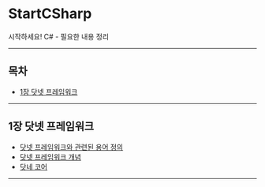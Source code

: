 # StartCSharp
시작하세요! C# - 필요한 내용 정리

---

## 목차
- [1장 닷넷 프레임워크](#1장-닷넷-프레임워크)

---
   
## 1장 닷넷 프레임워크
- [닷넷 프레임워크와 관련된 용어 정의](./Contents/Chapter_01_DotNET_1.md)
- [닷넷 프레임워크 개념](./Contents/Chapter_01_DotNET_2.md)
- [닷네 코어](./Contents/Chapter_01_DotNET_3.md)
---


